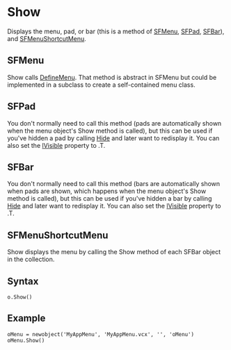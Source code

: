 ﻿# Show

Displays the menu, pad, or bar (this is a method of [SFMenu](Class%20SFMenu.md), [SFPad](Class%20SFPad.md), [SFBar](Class%20SFBar.md)), and [SFMenuShortcutMenu](Class%20SFMenuShortcutMenu.md).

## SFMenu

Show calls [DefineMenu](DefineMenu.md). That method is abstract in SFMenu but could be implemented in a subclass to create a self-contained menu class.

## SFPad

You don't normally need to call this method (pads are automatically shown when the menu object's Show method is called), but this can be used if you've hidden a pad by calling [Hide](Hide.md) and later want to redisplay it. You can also set the [lVisible](lVisible.md) property to .T.

## SFBar

You don't normally need to call this method (bars are automatically shown when pads are shown, which happens when the menu object's Show method is called), but this can be used if you've hidden a bar by calling [Hide](Hide.md) and later want to redisplay it. You can also set the [lVisible](lVisible.md) property to .T.

## SFMenuShortcutMenu

Show displays the menu by calling the Show method of each SFBar object in the collection.

## Syntax

```foxpro
o.Show()
```

## Example

```foxpro
oMenu = newobject('MyAppMenu', 'MyAppMenu.vcx', '', 'oMenu')
oMenu.Show()
```

